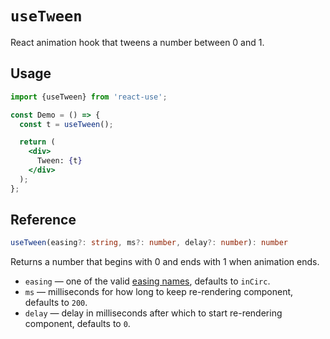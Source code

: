 # `useTween`

React animation hook that tweens a number between 0 and 1.


## Usage

```jsx
import {useTween} from 'react-use';

const Demo = () => {
  const t = useTween();

  return (
    <div>
      Tween: {t}
    </div>
  );
};
```

## Reference
<!-- eslint-skip -->
```ts
useTween(easing?: string, ms?: number, delay?: number): number
```

Returns a number that begins with 0 and ends with 1 when animation ends.

- `easing` &mdash; one of the valid [easing names](https://github.com/streamich/ts-easing/blob/master/src/index.ts), defaults to `inCirc`.
- `ms` &mdash; milliseconds for how long to keep re-rendering component, defaults to `200`.
- `delay` &mdash; delay in milliseconds after which to start re-rendering component, defaults to `0`.
